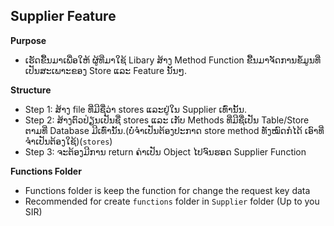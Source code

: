 ## Supplier Feature ##

**Purpose** 
- ເຮັດຂື້ນມາເພື່ອໃຫ້ ຜູ້ທີ່ມາໃຊ້ Libary ສ້າງ Method Function ຂື້ນມາຈັດການຂໍ້ມູນທີ່ເປັນສະເພາະຂອງ Store ແລະ Feature ນັ້ນໆ.

**Structure**
 * Step 1: ສ້າງ file ທີ່ມີຊື່ວ່າ stores ແລະຢູ່ໃນ Supplier ເທົ່ານັ້ນ.
 * Step 2: ສ້າງຕົວປ່ຽນເປັນຊື່ stores ແລະ ເກັບ Methods ທີ່ມີຊື່ເປັນ Table/Store ຕາມທີ່ Database ມີເທົ່ານັ້ນ.(ບໍ່ຈຳເປັນຕ້ອງປະກາດ store method ທັງໝົດກໍໄດ້ ເອົາທີ່ຈຳເປັນຕ້ອງໃຊ້)(`stores`)
 * Step 3: ຈະຕ້ອງມີການ return ຄ່າເປັນ Object ໄປຈົນຮອດ Supplier Function

**Functions Folder**
- Functions folder is keep the function for change the request key data
- Recommended for create `functions` folder in `Supplier` folder (Up to you SIR)
